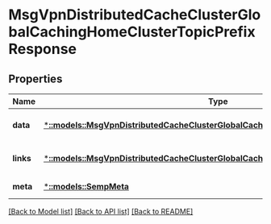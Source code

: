 # MsgVpnDistributedCacheClusterGlobalCachingHomeClusterTopicPrefixResponse

## Properties
Name | Type | Description | Notes
------------ | ------------- | ------------- | -------------
**data** | [***::models::MsgVpnDistributedCacheClusterGlobalCachingHomeClusterTopicPrefix**](MsgVpnDistributedCacheClusterGlobalCachingHomeClusterTopicPrefix.md) |  | [optional] [default to null]
**links** | [***::models::MsgVpnDistributedCacheClusterGlobalCachingHomeClusterTopicPrefixLinks**](MsgVpnDistributedCacheClusterGlobalCachingHomeClusterTopicPrefixLinks.md) |  | [optional] [default to null]
**meta** | [***::models::SempMeta**](SempMeta.md) |  | [default to null]

[[Back to Model list]](../README.md#documentation-for-models) [[Back to API list]](../README.md#documentation-for-api-endpoints) [[Back to README]](../README.md)


